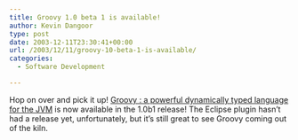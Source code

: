 ```yaml
---
title: Groovy 1.0 beta 1 is available!
author: Kevin Dangoor
type: post
date: 2003-12-11T23:30:41+00:00
url: /2003/12/11/groovy-10-beta-1-is-available/
categories:
  - Software Development

---
```

Hop on over and pick it up! [Groovy : a powerful dynamically typed language for the JVM][1] is now available in the 1.0b1 release! The Eclipse plugin hasn&#8217;t had a release yet, unfortunately, but it&#8217;s still great to see Groovy coming out of the kiln.

 [1]: http://groovy.codehaus.org/index.html "Groovy : a powerful dynamically typed language for the JVM - Groovy language for the JVM"